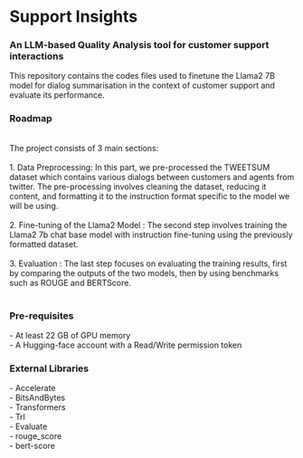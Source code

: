 <h1> Support Insights </h1>
<h3> An LLM-based Quality Analysis tool for customer support interactions </h3>

This repository contains the codes files used to finetune the Llama2 7B model for dialog summarisation in the context of customer support and evaluate its performance.

<h3> Roadmap </h3><br>
The project consists of 3 main sections:
<br><br>
  1. Data Preprocessing: In this part, we pre-processed the TWEETSUM dataset which contains various dialogs between customers and agents from twitter. The pre-processing involves cleaning the dataset, reducing it content, and formatting it to the instruction format specific to the model we will be using. <br><br>
  2. Fine-tuning of the Llama2 Model : The second step involves training the Llama2 7b chat base model with instruction fine-tuning using the previously formatted dataset. <br><br>
  3. Evaluation : The last step focuses on evaluating the training results, first by comparing the outputs of the two models, then by using benchmarks such as ROUGE  and BERTScore. <br><br>

<h3> Pre-requisites </h3>
- At least 22 GB of GPU memory <br>
- A Hugging-face account with a Read/Write permission token

<h3> External Libraries </h3>
- Accelerate <br>
- BitsAndBytes <br>
- Transformers <br>
- Trl <br>
- Evaluate <br>
- rouge_score <br> 
- bert-score <br>
